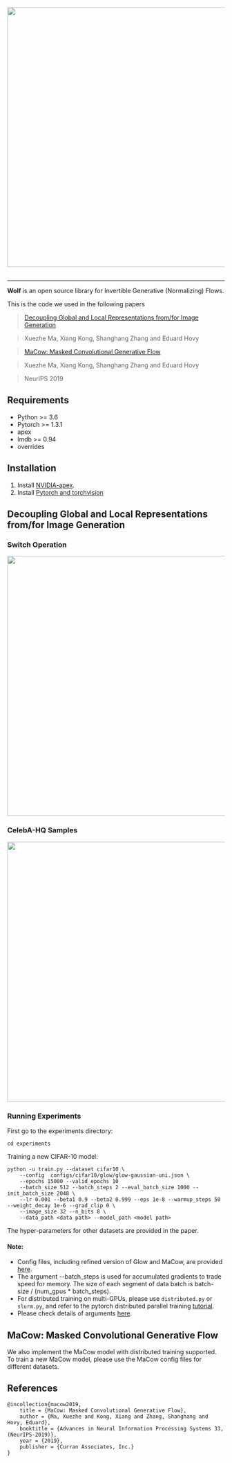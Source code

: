 <div align="center">
   <img src="./docs/images/wolf.png" width="600"><br><br>
</div>

-----------------------------------------------

**Wolf** is an open source library for Invertible Generative (Normalizing) Flows.

This is the code we used in the following papers

>[Decoupling Global and Local Representations from/for Image Generation](https://vixra.org/abs/2004.0222)

>Xuezhe Ma, Xiang Kong, Shanghang Zhang and Eduard Hovy

>[MaCow: Masked Convolutional Generative Flow](https://arxiv.org/abs/1902.04208)

>Xuezhe Ma, Xiang Kong, Shanghang Zhang and Eduard Hovy

>NeurIPS 2019

## Requirements
* Python >= 3.6
* Pytorch >= 1.3.1
* apex
* lmdb >= 0.94
* overrides 


## Installation
1. Install [NVIDIA-apex](https://github.com/NVIDIA/apex).
2. Install [Pytorch and torchvision](https://pytorch.org/get-started/locally/)

## Decoupling Global and Local Representations from/for Image Generation

### Switch Operation
<img src="./docs/images/switch.png" width="600"/>

### CelebA-HQ Samples
<img src="./docs/images/celeba_main.png" width="600"/>

### Running Experiments
First go to the experiments directory:
```base
cd experiments
```
Training a new CIFAR-10 model:
```base
python -u train.py --dataset cifar10 \
    --config  configs/cifar10/glow/glow-gaussian-uni.json \
    --epochs 15000 --valid_epochs 10
    --batch_size 512 --batch_steps 2 --eval_batch_size 1000 --init_batch_size 2048 \
    --lr 0.001 --beta1 0.9 --beta2 0.999 --eps 1e-8 --warmup_steps 50 --weight_decay 1e-6 --grad_clip 0 \
    --image_size 32 --n_bits 8 \
    --data_path <data path> --model_path <model path>
```
The hyper-parameters for other datasets are provided in the paper.
#### Note:
 - Config files, including refined version of Glow and MaCow, are provided [here](https://github.com/XuezheMax/wolf/tree/master/experiments/configs).
 - The argument --batch_steps is used for accumulated gradients to trade speed for memory. The size of each segment of data batch is batch-size / (num_gpus * batch_steps).
 - For distributed training on multi-GPUs, please use ```distributed.py``` or ```slurm.py```, and 
refer to the pytorch distributed parallel training [tutorial](https://pytorch.org/tutorials/intermediate/dist_tuto.html).
 - Please check details of arguments [here](https://github.com/XuezheMax/wolf/blob/master/experiments/options.py).
 
## MaCow: Masked Convolutional Generative Flow
We also implement the MaCow model with distributed training supported. To train a new MaCow model, please use the MaCow config files for different datasets.

## References
```
@incollection{macow2019,
    title = {MaCow: Masked Convolutional Generative Flow},
    author = {Ma, Xuezhe and Kong, Xiang and Zhang, Shanghang and Hovy, Eduard},
    booktitle = {Advances in Neural Information Processing Systems 33, (NeurIPS-2019)},
    year = {2019},
    publisher = {Curran Associates, Inc.}
}
```